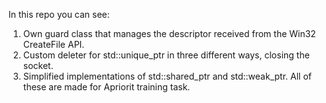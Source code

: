 In this repo you can see:
1) Own guard class that manages the descriptor received from the Win32 CreateFile API.
2) Custom deleter for std::unique_ptr in three different ways, closing the socket.
3) Simplified implementations of std::shared_ptr and std::weak_ptr.
All of these are made for Apriorit training task.
